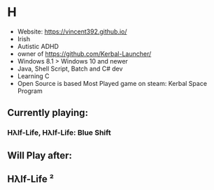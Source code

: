 # H
- Website: https://vincent392.github.io/
- Irish
- Autistic ADHD
- owner of https://github.com/Kerbal-Launcher/
- Windows 8.1 > Windows 10 and newer
- Java, Shell Script, Batch and C# dev
- Learning C
- Open Source is based
Most Played game on steam:
Kerbal Space Program
## Currently playing:
### Hλlf-Life, Hλlf-Life: Blue Shift
## Will Play after:
## Hλlf-Life ²
